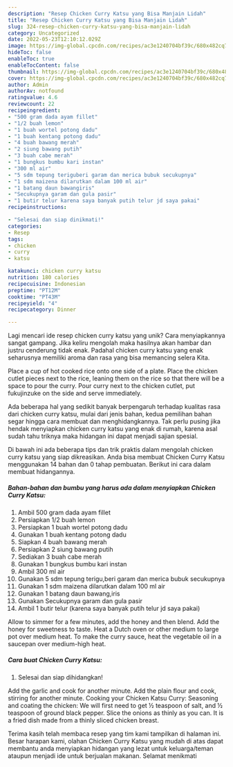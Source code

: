 ```yaml
---
description: "Resep Chicken Curry Katsu yang Bisa Manjain Lidah"
title: "Resep Chicken Curry Katsu yang Bisa Manjain Lidah"
slug: 324-resep-chicken-curry-katsu-yang-bisa-manjain-lidah
category: Uncategorized
date: 2022-05-23T12:10:12.029Z
image: https://img-global.cpcdn.com/recipes/ac3e1240704bf39c/680x482cq70/chicken-curry-katsu-foto-resep-utama.jpg
hideToc: false
enableToc: true
enableTocContent: false
thumbnail: https://img-global.cpcdn.com/recipes/ac3e1240704bf39c/680x482cq70/chicken-curry-katsu-foto-resep-utama.jpg
cover: https://img-global.cpcdn.com/recipes/ac3e1240704bf39c/680x482cq70/chicken-curry-katsu-foto-resep-utama.jpg
author: Admin
authorAv: notfound
ratingvalue: 4.6
reviewcount: 22
recipeingredient:
- "500 gram dada ayam fillet"
- "1/2 buah lemon"
- "1 buah wortel potong dadu"
- "1 buah kentang potong dadu"
- "4 buah bawang merah"
- "2 siung bawang putih"
- "3 buah cabe merah"
- "1 bungkus bumbu kari instan"
- "300 ml air"
- "5 sdm tepung teriguberi garam dan merica bubuk secukupnya"
- "1 sdm maizena dilarutkan dalam 100 ml air"
- "1 batang daun bawangiris"
- "Secukupnya garam dan gula pasir"
- "1 butir telur karena saya banyak putih telur jd saya pakai"
recipeinstructions:

- "Selesai dan siap dinikmati!"
categories:
- Resep
tags:
- chicken
- curry
- katsu

katakunci: chicken curry katsu 
nutrition: 180 calories
recipecuisine: Indonesian
preptime: "PT12M"
cooktime: "PT43M"
recipeyield: "4"
recipecategory: Dinner

---
```





Lagi mencari ide resep chicken curry katsu yang unik? Cara menyiapkannya sangat gampang. Jika keliru mengolah maka hasilnya akan hambar dan justru cenderung tidak enak. Padahal chicken curry katsu yang enak seharusnya memiliki aroma dan rasa yang bisa memancing selera Kita.





Place a cup of hot cooked rice onto one side of a plate. Place the chicken cutlet pieces next to the rice, leaning them on the rice so that there will be a space to pour the curry. Pour curry next to the chicken cutlet, put fukujinzuke on the side and serve immediately.

Ada beberapa hal yang sedikit banyak berpengaruh terhadap kualitas rasa dari chicken curry katsu, mulai dari jenis bahan, kedua pemilihan bahan segar hingga cara membuat dan menghidangkannya. Tak perlu pusing jika hendak menyiapkan chicken curry katsu yang enak di rumah, karena asal sudah tahu triknya maka hidangan ini dapat menjadi sajian spesial.






Di bawah ini ada beberapa tips dan trik praktis dalam mengolah chicken curry katsu yang siap dikreasikan. Anda bisa membuat Chicken Curry Katsu menggunakan 14 bahan dan 0 tahap pembuatan. Berikut ini cara dalam membuat hidangannya.

<!--inarticleads1-->

##### Bahan-bahan dan bumbu yang harus ada dalam menyiapkan Chicken Curry Katsu:

1. Ambil 500 gram dada ayam fillet
1. Persiapkan 1/2 buah lemon
1. Persiapkan 1 buah wortel potong dadu
1. Gunakan 1 buah kentang potong dadu
1. Siapkan 4 buah bawang merah
1. Persiapkan 2 siung bawang putih
1. Sediakan 3 buah cabe merah
1. Gunakan 1 bungkus bumbu kari instan
1. Ambil 300 ml air
1. Gunakan 5 sdm tepung terigu,beri garam dan merica bubuk secukupnya
1. Gunakan 1 sdm maizena dilarutkan dalam 100 ml air
1. Gunakan 1 batang daun bawang,iris
1. Gunakan Secukupnya garam dan gula pasir
1. Ambil 1 butir telur (karena saya banyak putih telur jd saya pakai)


Allow to simmer for a few minutes, add the honey and then blend. Add the honey for sweetness to taste. Heat a Dutch oven or other medium to large pot over medium heat. To make the curry sauce, heat the vegetable oil in a saucepan over medium-high heat. 

<!--inarticleads2-->

##### Cara buat Chicken Curry Katsu:


1. Selesai dan siap dihidangkan!

Add the garlic and cook for another minute. Add the plain flour and cook, stirring for another minute. Cooking your Chicken Katsu Curry: Seasoning and coating the chicken: We will first need to get ½ teaspoon of salt, and ½ teaspoon of ground black pepper. Slice the onions as thinly as you can. It is a fried dish made from a thinly sliced chicken breast. 

Terima kasih telah membaca resep yang tim kami tampilkan di halaman ini. Besar harapan kami, olahan Chicken Curry Katsu yang mudah di atas dapat membantu anda menyiapkan hidangan yang lezat untuk keluarga/teman ataupun menjadi ide untuk berjualan makanan. Selamat menikmati
